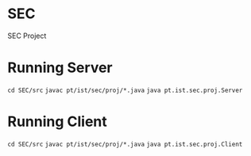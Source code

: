 # SEC
SEC Project


# Running Server
`cd SEC/src`
`javac pt/ist/sec/proj/*.java`
`java pt.ist.sec.proj.Server`

# Running Client
`cd SEC/src`
`javac pt/ist/sec/proj/*.java`
`java pt.ist.sec.proj.Client`

